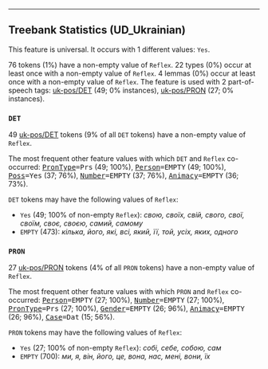

--------------------------------------------------------------------------------

## Treebank Statistics (UD_Ukrainian)

This feature is universal.
It occurs with 1 different values: `Yes`.

76 tokens (1%) have a non-empty value of `Reflex`.
22 types (0%) occur at least once with a non-empty value of `Reflex`.
4 lemmas (0%) occur at least once with a non-empty value of `Reflex`.
The feature is used with 2 part-of-speech tags: [uk-pos/DET]() (49; 0% instances), [uk-pos/PRON]() (27; 0% instances).

### `DET`

49 [uk-pos/DET]() tokens (9% of all `DET` tokens) have a non-empty value of `Reflex`.

The most frequent other feature values with which `DET` and `Reflex` co-occurred: <tt><a href="PronType.html">PronType</a>=Prs</tt> (49; 100%), <tt><a href="Person.html">Person</a>=EMPTY</tt> (49; 100%), <tt><a href="Poss.html">Poss</a>=Yes</tt> (37; 76%), <tt><a href="Number.html">Number</a>=EMPTY</tt> (37; 76%), <tt><a href="Animacy.html">Animacy</a>=EMPTY</tt> (36; 73%).

`DET` tokens may have the following values of `Reflex`:

* `Yes` (49; 100% of non-empty `Reflex`): <em>свою, своїх, свій, свого, свої, своїм, своє, своєю, самий, самому</em>
* `EMPTY` (473): <em>кілька, його, які, всі, який, її, той, усіх, яких, одного</em>

### `PRON`

27 [uk-pos/PRON]() tokens (4% of all `PRON` tokens) have a non-empty value of `Reflex`.

The most frequent other feature values with which `PRON` and `Reflex` co-occurred: <tt><a href="Person.html">Person</a>=EMPTY</tt> (27; 100%), <tt><a href="Number.html">Number</a>=EMPTY</tt> (27; 100%), <tt><a href="PronType.html">PronType</a>=Prs</tt> (27; 100%), <tt><a href="Gender.html">Gender</a>=EMPTY</tt> (26; 96%), <tt><a href="Animacy.html">Animacy</a>=EMPTY</tt> (26; 96%), <tt><a href="Case.html">Case</a>=Dat</tt> (15; 56%).

`PRON` tokens may have the following values of `Reflex`:

* `Yes` (27; 100% of non-empty `Reflex`): <em>собі, себе, собою, сам</em>
* `EMPTY` (700): <em>ми, я, він, його, це, вона, нас, мені, вони, їх</em>

